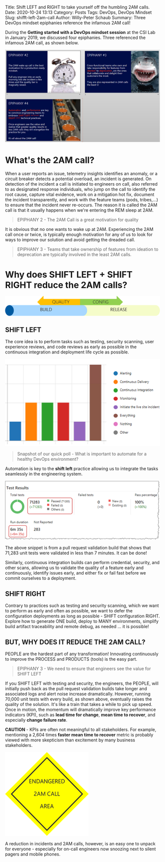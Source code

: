 Title: Shift LEFT and RIGHT to take yourself off the humbling 2AM calls.
Date: 2020-10-24 13:13
Category: Posts
Tags: DevOps, DevOps Mindset
Slug: shifft-left-2am-call
Author: Willy-Peter Schaub
Summary: Three DevOps mindset epiphanies reference the infamous 2AM call!

During the **Getting started with a DevOps mindset session** at the CSI Lab in January 2019, we discussed four epiphanies. Three referenced the infamous 2AM call, as shown below.

![Epihanies](/images/two-am-call-1.png)

# What's the 2AM call?

When a user reports an issue, telemetry insights identifies an anomaly, or a circuit breaker detects a potential overload, an incident is generated. On detection of the incident a call is initiated to engineers on call, also referred to as designated response individuals, who jump on the call to identify the root cause, capture vital evidence, work on a mitigation hot fix, document the incident transparently, and work with the feature teams (pods, tribes,...) to ensure that the incident never re-occurs. The reason it is called the 2AM call is that it usually happens when we're entering the REM sleep at 2AM.

> EPIPHANY 2 - The 2AM Call is a great motivation for quality

It is obvious that no one wants to wake up at 2AM. Experiencing the 2AM call once or twice, is typically enough motivation for any of us to look for ways to improve our solution and avoid getting the dreaded call.

> EPIPHANY 3 - Teams that take ownership of features from ideation to deprecation are typically involved in the least 2AM calls.

# Why does SHIFT LEFT + SHIFT RIGHT reduce the 2AM calls?

![Epihanies](/images/two-am-call-2.png)

## SHIFT LEFT

The core idea is to perform tasks such as testing, security scanning, user experience reviews, and code reviews as early as possible in the continuous integration and deployment life cycle as possible. 

![Quick Poll](/images/two-am-call-3.png)

> Snapshot of our quick poll - What is important to automate for a healthy DevOps environment?

Automation is key to the **shift left** practice allowing us to integrate the tasks seamlessly in the engineering system.

![Quick Poll](/images/two-am-call-4.png)

The above snippet is from a pull request validation build that shows that 71,283 unit tests were validated in less than 7 minutes. It can be done!

Similarly, continuous integration builds can perform credential, security, and other scans, allowing us to validate the quality of a feature early and continuously, identify issues early, and either fix or fail fast before we commit ourselves to a deployment.

## SHIFT RIGHT

Contrary to practices such as testing and security scanning, which we want to perform as early and often as possible, we want to defer the configuration deployments as long as possible - SHIFT configuration RIGHT. Explore how to generate ONE build, deploy to MANY environments, simplify build artifact traceability and remote debug, as needed ... it is possible!

## BUT, WHY DOES IT REDUCE THE 2AM CALL?

PEOPLE are the hardest part of any transformation! Innovating continuously to improve the PROCESS and PRODUCTS (tools) is the easy part. 

> EPIPHANY 3 - We need to ensure that engineers see the value for SHIFT LEFT

If you SHIFT LEFT with testing and security, the engineers, the PEOPLE, will initially push back as the pull request validation builds take longer and associated logs and alert noise increase dramatically.  However, running 70,000 unit tests with every build, as shown above, eventually raises the quality of the solution. It's like a train that takes a while to pick up speed. Once in motion, the momentum will dramatically improve key performance indicators (KPI), such as **lead time for change**, **mean time to recover**, and especially **change failure rate**.

**CAUTION** - KPIs are often not meaningful to all stakeholders. For example, mentioning a 2,604 times **faster mean time to recover** metric is probably viewed with more skepticism than excitement by many business stakeholders.

![Endangered](/images/two-am-call-5.png) 

A reduction in incidents and 2AM calls, however, is an easy one to unpack for everyone - especially for on-call engineers now snoozing next to silent pagers and mobile phones.

